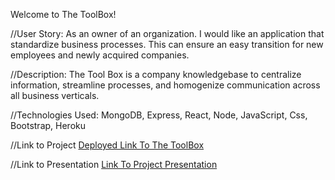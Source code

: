 Welcome to The ToolBox!

//User Story:
As an owner of an organization. I would like an application that standardize business processes. This can ensure an easy transition for new employees and newly acquired companies.

//Description:
The Tool Box is a company knowledgebase to centralize information, streamline processes, and homogenize communication across all business verticals.

//Technologies Used:
MongoDB, Express, React, Node, JavaScript, Css, Bootstrap, Heroku

//Link to Project
<a href="https://frozen-stream-19297.herokuapp.com/">Deployed Link To The ToolBox</a>

//Link to Presentation
<a href="https://docs.google.com/presentation/d/1TgxJ-U-V29UpfF_gwi1FHGhJeJ95h1GFJEbVuFG-uO8/edit?ts=5ea2f839#slide=id.p">Link To Project Presentation</a>
